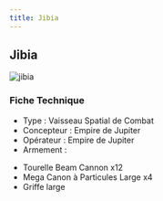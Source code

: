 ```yaml
---
title: Jibia
---
```


Jibia
-----

![jibia](/images/stories/manga/crossbone/ms/jibia.jpg) 


### Fiche Technique


- Type : Vaisseau Spatial de Combat  
- Concepteur : Empire de Jupiter  
- Opérateur : Empire de Jupiter  
- Armement :


* Tourelle Beam Cannon x12
* Mega Canon à Particules Large x4
* Griffe large
